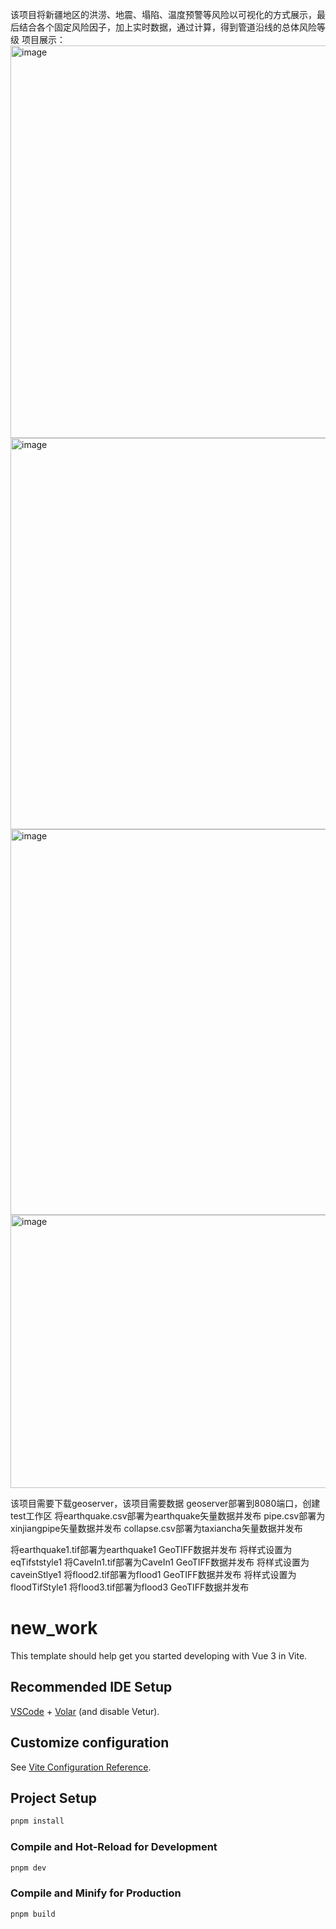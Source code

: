 该项目将新疆地区的洪涝、地震、塌陷、温度预警等风险以可视化的方式展示，最后结合各个固定风险因子，加上实时数据，通过计算，得到管道沿线的总体风险等级
项目展示：
<img width="1231" height="628" alt="image" src="https://github.com/user-attachments/assets/c8e6b662-42f8-42c8-b761-dea01dacb5a5" />
<img width="1064" height="626" alt="image" src="https://github.com/user-attachments/assets/1dd78166-34ee-45fd-ad40-29997c66d276" />
<img width="527" height="617" alt="image" src="https://github.com/user-attachments/assets/f5f90edb-0969-4831-9282-7c909669ab48" /><img width="744" height="437" alt="image" src="https://github.com/user-attachments/assets/59f9a05f-8ced-4bec-ae58-9d9b919aaf84" />


该项目需要下载geoserver，该项目需要数据
geoserver部署到8080端口，创建test工作区
将earthquake.csv部署为earthquake矢量数据并发布
pipe.csv部署为xinjiangpipe矢量数据并发布
collapse.csv部署为taxiancha矢量数据并发布

将earthquake1.tif部署为earthquake1 GeoTIFF数据并发布 将样式设置为eqTifststyle1
将CaveIn1.tif部署为CaveIn1 GeoTIFF数据并发布 将样式设置为caveinStlye1
将flood2.tif部署为flood1 GeoTIFF数据并发布 将样式设置为floodTifStyle1
将flood3.tif部署为flood3 GeoTIFF数据并发布








# new_work

This template should help get you started developing with Vue 3 in Vite.

## Recommended IDE Setup

[VSCode](https://code.visualstudio.com/) + [Volar](https://marketplace.visualstudio.com/items?itemName=Vue.volar) (and disable Vetur).

## Customize configuration

See [Vite Configuration Reference](https://vite.dev/config/).

## Project Setup

```sh
pnpm install
```

### Compile and Hot-Reload for Development

```sh
pnpm dev
```

### Compile and Minify for Production

```sh
pnpm build
```
